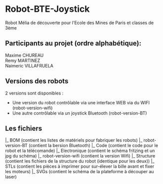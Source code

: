# Robot-BTE-Joystick
Robot Mélia de découverte pour l'Ecole des Mines de Paris et classes de 3ème

## Participants au projet (ordre alphabétique):
Maxime CHUREAU\
Remy MARTINEZ\
Naimeric VILLAFRUELA

## Versions des robots
2 versions sont disponibles :
* Une version du robot contrôlable via une interface WEB via du WIFI (robot-version-wifi)
* Une autre contrôlable via un joystick Bluetooth (robot-version-BT)

## Les fichiers
|_ BOM (contient les listes de matériels pour fabriquer les robots)
|_ robot-version-BT (contient la bersion Bluetooth)
    |_ Code (contient le code pour le robot et la télécomande)
    |_ Electronique (contient le schéma fritzing et un jpg du schéma)
|_ robot-version-wifi (contient la version Wifi)
|_ Structure (contient les fichiers de la structure du robot (identique pour les deux))
    |_ STLs (contient les pièces à imprimer pour sur-élever la bille avant et fixer les moteurs)
    |_ SVGs (contient le schéma de la plateforme à découper au laser)